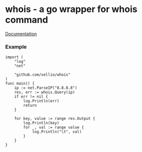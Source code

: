 # whois - a go wrapper for whois command

[Documentation](https://godoc.org/github.com/xellio/whois)

### Example
```
import (
	"log"
	"net"

	"github.com/xellio/whois"
)
func main() {
	ip := net.ParseIP("8.8.8.8")
	res, err := whois.Query(ip)
	if err != nil {
		log.Println(err)
		return
	}

	for key, value := range res.Output {
		log.Println(key)
		for _, val := range value {
			log.Println("\t", val)
		}
	}
}
```
